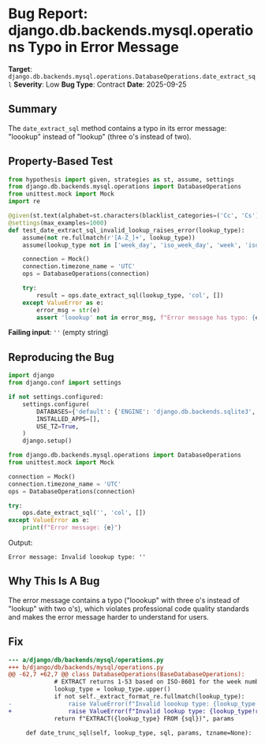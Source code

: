 # Bug Report: django.db.backends.mysql.operations Typo in Error Message

**Target**: `django.db.backends.mysql.operations.DatabaseOperations.date_extract_sql`
**Severity**: Low
**Bug Type**: Contract
**Date**: 2025-09-25

## Summary

The `date_extract_sql` method contains a typo in its error message: "loookup" instead of "lookup" (three o's instead of two).

## Property-Based Test

```python
from hypothesis import given, strategies as st, assume, settings
from django.db.backends.mysql.operations import DatabaseOperations
from unittest.mock import Mock
import re

@given(st.text(alphabet=st.characters(blacklist_categories=('Cc', 'Cs')), min_size=0, max_size=50))
@settings(max_examples=1000)
def test_date_extract_sql_invalid_lookup_raises_error(lookup_type):
    assume(not re.fullmatch(r'[A-Z_]+', lookup_type))
    assume(lookup_type not in ['week_day', 'iso_week_day', 'week', 'iso_year'])

    connection = Mock()
    connection.timezone_name = 'UTC'
    ops = DatabaseOperations(connection)

    try:
        result = ops.date_extract_sql(lookup_type, 'col', [])
    except ValueError as e:
        error_msg = str(e)
        assert 'loookup' not in error_msg, f"Error message has typo: {error_msg}"
```

**Failing input**: `''` (empty string)

## Reproducing the Bug

```python
import django
from django.conf import settings

if not settings.configured:
    settings.configure(
        DATABASES={'default': {'ENGINE': 'django.db.backends.sqlite3', 'NAME': ':memory:'}},
        INSTALLED_APPS=[],
        USE_TZ=True,
    )
    django.setup()

from django.db.backends.mysql.operations import DatabaseOperations
from unittest.mock import Mock

connection = Mock()
connection.timezone_name = 'UTC'
ops = DatabaseOperations(connection)

try:
    ops.date_extract_sql('', 'col', [])
except ValueError as e:
    print(f"Error message: {e}")
```

Output:
```
Error message: Invalid loookup type: ''
```

## Why This Is A Bug

The error message contains a typo ("loookup" with three o's instead of "lookup" with two o's), which violates professional code quality standards and makes the error message harder to understand for users.

## Fix

```diff
--- a/django/db/backends/mysql/operations.py
+++ b/django/db/backends/mysql/operations.py
@@ -62,7 +62,7 @@ class DatabaseOperations(BaseDatabaseOperations):
             # EXTRACT returns 1-53 based on ISO-8601 for the week number.
             lookup_type = lookup_type.upper()
             if not self._extract_format_re.fullmatch(lookup_type):
-                raise ValueError(f"Invalid loookup type: {lookup_type!r}")
+                raise ValueError(f"Invalid lookup type: {lookup_type!r}")
             return f"EXTRACT({lookup_type} FROM {sql})", params

     def date_trunc_sql(self, lookup_type, sql, params, tzname=None):
```